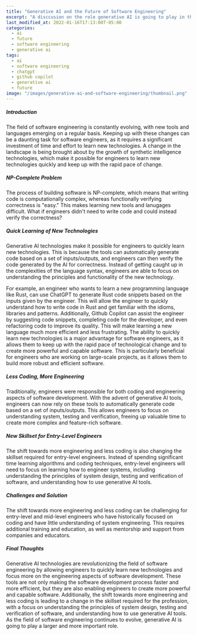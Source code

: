 ```yaml
---
title: "Generative AI and the Future of Software Engineering"
excerpt: "A disccusion on the role generative AI is going to play in the near future in software engineering."
last_modified_at: 2022-01-16T17:13:00T-05:00
categories:
  - ai
  - future
  - software engineering
  - generative ai
tags: 
  - ai
  - software engineering
  - chatgpt
  - github copilot
  - generative ai
  - future
image: "/images/generative-ai-and-software-engineering/thumbnail.png"
---
```


##### Introduction
The field of software engineering is constantly evolving, with new tools and languages emerging on a regular basis. Keeping up with these changes can be a daunting task for software engineers, as it requires a significant investment of time and effort to learn new technologies. A change in the landscape is being brought about by the growth of synthetic intelligence technologies, which make it possible for engineers to learn new technologies quickly and keep up with the rapid pace of change.

##### NP-Complete Problem
The process of building software is NP-complete, which means that writing code is computationally complex, whereas functionally verifying correctness is "easy." This makes learning new tools and lanugages difficult. What if engineers didn't need to write code and could instead verify the correctness?

##### Quick Learning of New Technologies
Generative AI technologies make it possible for engineers to quickly learn new technologies. This is because the tools can automatically generate code based on a set of inputs/outputs, and engineers can then verify the code generated by the AI for correctness. Instead of getting caught up in the complexities of the language syntax, engineers are able to focus on understanding the principles and functionality of the new technology.

For example, an engineer who wants to learn a new programming language like Rust, can use ChatGPT to generate Rust code snippets based on the inputs given by the engineer. This will allow the engineer to quickly understand how to write code in Rust and get familiar with the idioms, libraries and patterns. Additionally, Github Copilot can assist the engineer by suggesting code snippets, completing code for the developer, and even refactoring code to improve its quality. This will make learning a new language much more efficient and less frustrating.
The ability to quickly learn new technologies is a major advantage for software engineers, as it allows them to keep up with the rapid pace of technological change and to create more powerful and capable software. This is particularly beneficial for engineers who are working on large-scale projects, as it allows them to build more robust and efficient software.

##### Less Coding, More Engineering
Traditionally, engineers were responsible for both coding and engineering aspects of software development. With the advent of generative AI tools, engineers can now rely on these tools to automatically generate code based on a set of inputs/outputs. This allows engineers to focus on understanding system, testing and verification, freeing up valuable time to create more complex and feature-rich software.

##### New Skillset for Entry-Level Engineers
The shift towards more engineering and less coding is also changing the skillset required for entry-level engineers. Instead of spending significant time learning algorithms and coding techniques, entry-level engineers will need to focus on learning how to engineer systems, including understanding the principles of system design, testing and verification of software, and understanding how to use generative AI tools.

##### Challenges and Solution
The shift towards more engineering and less coding can be challenging for entry-level and mid-level engineers who have historically focused on coding and have little understanding of system engineering. This requires additional training and education, as well as mentorship and support from companies and educators.

##### Final Thoughts
Generative AI technologies are revolutionizing the field of software engineering by allowing engineers to quickly learn new technologies and focus more on the engineering aspects of software development. These tools are not only making the software development process faster and more efficient, but they are also enabling engineers to create more powerful and capable software. Additionally, the shift towards more engineering and less coding is leading to a change in the skillset required for the profession, with a focus on understanding the principles of system design, testing and verification of software, and understanding how to use generative AI tools. As the field of software engineering continues to evolve, generative AI is going to play a larger and more important role.